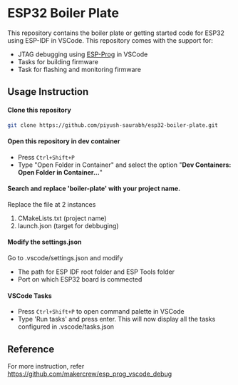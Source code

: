 # ESP32 Boiler Plate
This repository contains the boiler plate or getting started code for ESP32 using ESP-IDF in VSCode. This repository comes with the support for: 
* JTAG debugging using [ESP-Prog](https://robu.in/product/esp-prog-development-board-jtag-debug-program-downloader-compatible-for-esp32/) in VSCode
* Tasks for building firmware
* Task for flashing and monitoring firmware

## Usage Instruction
#### Clone this repository
```bash
git clone https://github.com/piyush-saurabh/esp32-boiler-plate.git
```

#### Open this repository in dev container
* Press `Ctrl+Shift+P`
* Type "Open Folder in Container" and select the option "**Dev Containers: Open Folder in Container...**"

#### Search and replace 'boiler-plate' with your project name.

Replace the file at 2 instances
1. CMakeLists.txt (project name)
2. launch.json (target for debbuging)

#### Modify the settings.json
Go to .vscode/settings.json and modify 
* The path for ESP IDF root folder and ESP Tools folder
* Port on which ESP32 board is commected

#### VSCode Tasks
* Press `Ctrl+Shift+P` to open command palette in VSCode 
* Type 'Run tasks' and press enter. This will now display all the tasks configured in .vscode/tasks.json

## Reference
For more instruction, refer https://github.com/makercrew/esp_prog_vscode_debug
